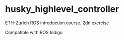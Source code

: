 # husky_highlevel_controller
ETH-Zurich ROS introduction course. 2dn exercise

Compatible with ROS Indigo

